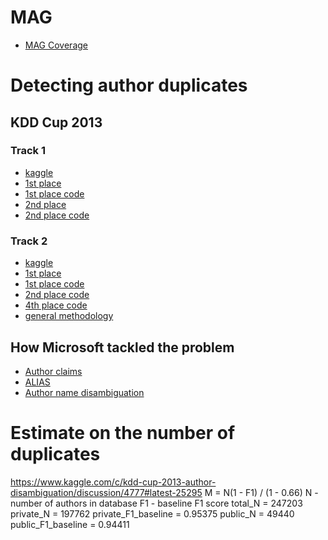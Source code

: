 

# MAG
- [MAG Coverage](https://arxiv.org/pdf/1703.05539.pdf)

# Detecting author duplicates

## KDD Cup 2013 

### Track 1
- [kaggle](https://www.kaggle.com/c/kdd-cup-2013-author-paper-identification-challenge/discussion)
- [1st place](https://www.csie.ntu.edu.tw/~cjlin/papers/kddcup2013/)
- [1st place code](https://github.com/kdd-cup-2013-ntu/track1)
- [2nd place](https://www.researchgate.net/publication/262320550_KDD_Cup_2013_-_Author-paper_identification_challenge_Second_place_team)
- [2nd place code](https://github.com/lucaseustaquio/kdd-cup-2013-track1)

### Track 2
- [kaggle](https://www.kaggle.com/c/kdd-cup-2013-author-disambiguation/discussion)
- [1st place](https://www.csie.ntu.edu.tw/~cjlin/papers/kddcup2013/)
- [1st place code](https://github.com/kdd-cup-2013-ntu/track2)
- [2nd place code](https://github.com/remenberl/KDDCup2013)
- [4th place code](https://github.com/bensolucky/Authors)
- [general methodology](https://www.kaggle.com/c/kdd-cup-2013-author-disambiguation/discussion/4843#latest-26350)

## How Microsoft tackled the problem
- [Author claims](https://www.microsoft.com/en-us/research/project/academic/articles/microsoft-academic-uses-knowledge-address-problem-conflation-disambiguation/)
- [ALIAS](https://pdfs.semanticscholar.org/2657/8e374a7fcbf36d076429d6bc51e5f982700f.pdf?_ga=2.34106022.62442393.1555352054-819732554.1555352054)
- [Author name disambiguation](https://www.microsoft.com/en-us/research/wp-content/uploads/2013/02/2013-wsdm-p495-liu.pdf)

# Estimate on the number of duplicates
https://www.kaggle.com/c/kdd-cup-2013-author-disambiguation/discussion/4777#latest-25295
M = N(1 - F1) / (1 - 0.66)
N - number of authors in database
F1 - baseline F1 score
total_N = 247203	
private_N = 197762 
private_F1_baseline = 0.95375
public_N = 49440
public_F1_baseline = 0.94411
